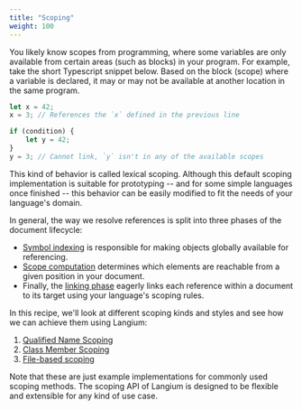 ```yaml
---
title: "Scoping"
weight: 100
---
```


You likely know scopes from programming, where some variables are only available from certain areas (such as blocks) in your program. For example, take the short Typescript snippet below. Based on the block (scope) where a variable is declared, it may or may not be available at another location in the same program.

```ts
let x = 42;
x = 3; // References the `x` defined in the previous line

if (condition) {
    let y = 42;
}
y = 3; // Cannot link, `y` isn't in any of the available scopes
```

This kind of behavior is called lexical scoping. Although this default scoping implementation is suitable for prototyping -- and for some simple languages once finished -- this behavior can be easily modified to fit the needs of your language's domain.

In general, the way we resolve references is split into three phases of the document lifecycle:

- [Symbol indexing](../../reference/document-lifecycle#symbol-indexing) is responsible for making objects globally available for referencing.
- [Scope computation](../../reference/document-lifecycle#computing-scopes) determines which elements are reachable from a given position in your document.
- Finally, the [linking phase](../../reference/document-lifecycle#linking) eagerly links each reference within a document to its target using your language's scoping rules.

In this recipe, we'll look at different scoping kinds and styles and see how we can achieve them using Langium:

1. [Qualified Name Scoping](../../recipes/scoping/qualified-name)
2. [Class Member Scoping](../../recipes/scoping/class-member)
3. [File-based scoping](../../recipes/scoping/file-based)

Note that these are just example implementations for commonly used scoping methods.
The scoping API of Langium is designed to be flexible and extensible for any kind of use case.
